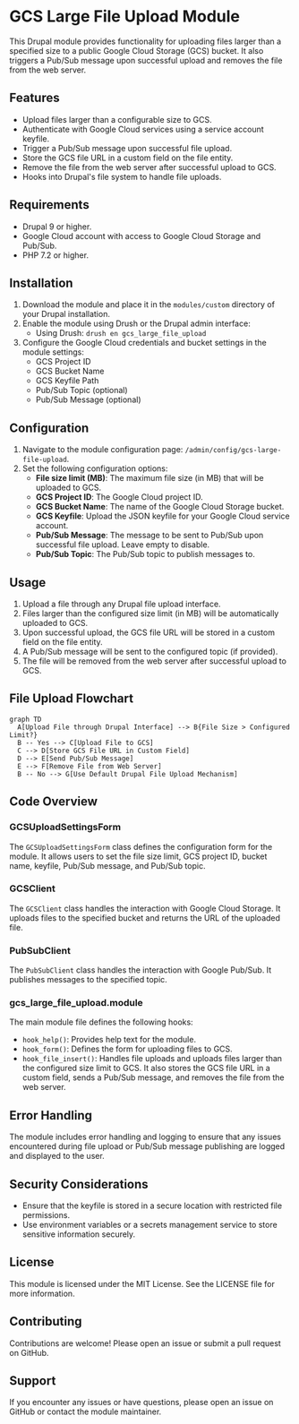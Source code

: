 # GCS Large File Upload Module

This Drupal module provides functionality for uploading files larger than a specified size to a public Google Cloud Storage (GCS) bucket. It also triggers a Pub/Sub message upon successful upload and removes the file from the web server.

## Features

- Upload files larger than a configurable size to GCS.
- Authenticate with Google Cloud services using a service account keyfile.
- Trigger a Pub/Sub message upon successful file upload.
- Store the GCS file URL in a custom field on the file entity.
- Remove the file from the web server after successful upload to GCS.
- Hooks into Drupal's file system to handle file uploads.

## Requirements

- Drupal 9 or higher.
- Google Cloud account with access to Google Cloud Storage and Pub/Sub.
- PHP 7.2 or higher.

## Installation

1. Download the module and place it in the `modules/custom` directory of your Drupal installation.
2. Enable the module using Drush or the Drupal admin interface:
   - Using Drush: `drush en gcs_large_file_upload`
3. Configure the Google Cloud credentials and bucket settings in the module settings:
   - GCS Project ID
   - GCS Bucket Name
   - GCS Keyfile Path
   - Pub/Sub Topic (optional)
   - Pub/Sub Message (optional)

## Configuration

1. Navigate to the module configuration page: `/admin/config/gcs-large-file-upload`.
2. Set the following configuration options:
   - **File size limit (MB)**: The maximum file size (in MB) that will be uploaded to GCS.
   - **GCS Project ID**: The Google Cloud project ID.
   - **GCS Bucket Name**: The name of the Google Cloud Storage bucket.
   - **GCS Keyfile**: Upload the JSON keyfile for your Google Cloud service account.
   - **Pub/Sub Message**: The message to be sent to Pub/Sub upon successful file upload. Leave empty to disable.
   - **Pub/Sub Topic**: The Pub/Sub topic to publish messages to.

## Usage

1. Upload a file through any Drupal file upload interface.
2. Files larger than the configured size limit (in MB) will be automatically uploaded to GCS.
3. Upon successful upload, the GCS file URL will be stored in a custom field on the file entity.
4. A Pub/Sub message will be sent to the configured topic (if provided).
5. The file will be removed from the web server after successful upload to GCS.

## File Upload Flowchart

```mermaid
graph TD
  A[Upload File through Drupal Interface] --> B{File Size > Configured Limit?}
  B -- Yes --> C[Upload File to GCS]
  C --> D[Store GCS File URL in Custom Field]
  D --> E[Send Pub/Sub Message]
  E --> F[Remove File from Web Server]
  B -- No --> G[Use Default Drupal File Upload Mechanism]
```

## Code Overview

### GCSUploadSettingsForm

The `GCSUploadSettingsForm` class defines the configuration form for the module. It allows users to set the file size limit, GCS project ID, bucket name, keyfile, Pub/Sub message, and Pub/Sub topic.

### GCSClient

The `GCSClient` class handles the interaction with Google Cloud Storage. It uploads files to the specified bucket and returns the URL of the uploaded file.

### PubSubClient

The `PubSubClient` class handles the interaction with Google Pub/Sub. It publishes messages to the specified topic.

### gcs_large_file_upload.module

The main module file defines the following hooks:
- `hook_help()`: Provides help text for the module.
- `hook_form()`: Defines the form for uploading files to GCS.
- `hook_file_insert()`: Handles file uploads and uploads files larger than the configured size limit to GCS. It also stores the GCS file URL in a custom field, sends a Pub/Sub message, and removes the file from the web server.

## Error Handling

The module includes error handling and logging to ensure that any issues encountered during file upload or Pub/Sub message publishing are logged and displayed to the user.

## Security Considerations

- Ensure that the keyfile is stored in a secure location with restricted file permissions.
- Use environment variables or a secrets management service to store sensitive information securely.

## License

This module is licensed under the MIT License. See the LICENSE file for more information.

## Contributing

Contributions are welcome! Please open an issue or submit a pull request on GitHub.

## Support

If you encounter any issues or have questions, please open an issue on GitHub or contact the module maintainer.